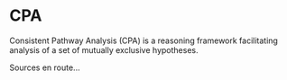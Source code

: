 # CPA
Consistent Pathway Analysis (CPA) is a reasoning framework facilitating analysis of a set of mutually exclusive hypotheses.

Sources en route...
